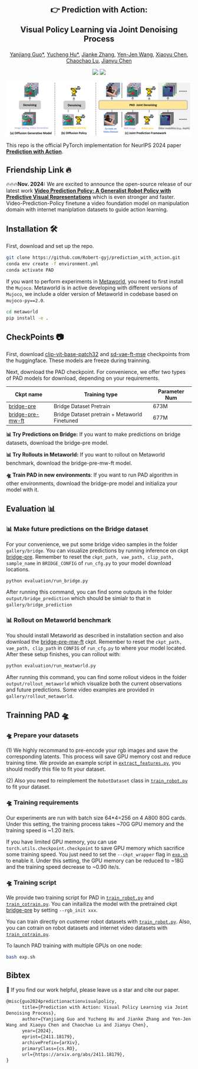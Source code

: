 <div align="center">
<h2><center>👉 Prediction with Action: 

Visual Policy Learning via Joint Denoising Process</h2>

[Yanjiang Guo*](), [Yucheng Hu*](), [Jianke Zhang](), [Yen-Jen Wang](), [Xiaoyu Chen](), [Chaochao Lu](), [Jianyu Chen]()


<a href='https://arxiv.org/abs/2411.18179'><img src='https://img.shields.io/badge/ArXiv-2411.18179-red'></a> 
<a href='https://sites.google.com/view/pad-paper'><img src='https://img.shields.io/badge/Project-Page-Blue'></a> 

</div>

![DiT samples](gallery/PAD_method.png)

This repo is the official PyTorch implementation for NeurIPS 2024 paper [**Prediction with Action**](https://arxiv.org/abs/2411.18179).

## Friendship Link 🔥

🔥🔥🔥**Nov. 2024:** We are excited to announce the open-source release of our latest work [**Video Prediction Policy: A Generalist Robot Policy with Predictive Visual Representations**](https://video-prediction-policy.github.io/) which is even stronger and faster. Video-Prediction-Policy finetune a video foundation model on manipulation domain with internet maniplation datasets to guide action learning.


##  Installation 🛠️
First, download and set up the repo.

```bash
git clone https://github.com/Robert-gyj/prediction_with_action.git
conda env create -f environment.yml
conda activate PAD
```


If you want to perform experiments in [Metaworld](https://github.com/Farama-Foundation/Metaworld), you need to first install the `Mujoco`. Metaworld is in active developing with different versions of `Mujoco`, we include a older version of Metaworld in codebase based on `mujoco-py==2.0`. 
```bash
cd metaworld
pip install -e .
```


## CheckPoints 📷
First, download [clip-vit-base-patch32](https://huggingface.co/openai/clip-vit-base-patch32) and [sd-vae-ft-mse](https://huggingface.co/stabilityai/sd-vae-ft-mse) checkpoints from the huggingface. These models are freeze during trainning.

Next, download the PAD checkpoint. For convenience, we offer two types of PAD models for download, depending on your requirements.

| Ckpt name     | Training type | Parameter Num |
|---------------|------------------|---------|
| [bridge-pre](https://github.com/Robert-gyj/Prediction_with_Action) | Bridge Dataset Pretrain         | 673M    |
| [bridge-pre-mw-ft](https://github.com/Robert-gyj/Prediction_with_Action) |    Bridge Dataset pretrain + Metaworld Finetuned      | 677M    |


**📊 Try Predictions on Bridge:** If you want to make predictions on bridge datasets, download the bridge-pre model.

**📊 Try Rollouts in Metaworld:** If you want to rollout on Metaworld benchmark, download the bridge-pre-mw-ft model.

**🛸 Train PAD in new environments**: If you want to run PAD algorithm in other environments, download the bridge-pre model and initializa your model with it.




## Evaluation 📊
### 📊 Make future predictions on the Bridge dataset
For your convenience, we put some bridge video samples in the folder `gallery/bridge`. You can visualize predictions by running inference on ckpt [bridge-pre](https://github.com/Robert-gyj/Prediction_with_Action). Remember to reset the `ckpt_path, vae_path, clip_path, sample_name` in `BRIDGE_CONFIG` of `run_cfg.py` to your model download locations.

```bash
python evaluation/run_bridge.py
```

After running this command, you can find some outputs in the folder `output/bridge_prediction` which should be simialr to that in `gallery/bridge_prediction`


### 📊 Rollout on Metaworld benchmark
You should install Metaworld as described in installation section and also download the [bridge-pre-mw-ft](https://github.com/Robert-gyj/Prediction_with_Action) ckpt.  Remember to reset the `ckpt_path, vae_path, clip_path` in `CONFIG` of `run_cfg.py` to where your model located. After these setup finishes, you can rollout with:

```bash
python evaluation/run_meatworld.py
```

After running this command, you can find some rollout videos in the folder `output/rollout_metaworld` which visualize both the current observations and future predictions. Some video examples are provided in `gallery/rollout_metaworld`.



## Trainning PAD 🛸 


### 🛸 Prepare your datasets
(1) We highly recommand to pre-encode your rgb images and save the corresponding latents. This process will save GPU memory cost and reduce training time. We provide an example script in [`extract_features.py`](extract_features.py), you should modify this file to fit your dataset.

(2) Also you need to reimplement the `RobotDataset` class in [`train_robot.py`](train_robot.py) to fit your dataset.

### 🛸 Training requirements
Our experiments are run with batch size 64*4=256 on 4 A800 80G cards. Under this setting, the training process takes ~70G GPU memory and the training speed is ~1.20 ite/s. 

If you have limited GPU memory, you can use `torch.utils.checkpoint.checkpoint` to save GPU memory which sacrifice some training speed. You just need to set the `--ckpt_wrapper` flag in [`exp.sh`](exp.sh) to enable it. Under this setting, the GPU memory can be reduced to ~18G and the training speed decrease to ~0.90 ite/s. 

### 🛸 Training script
We provide two training script for PAD in [`train_robot.py`](train_robot.py) and [`train_cotrain.py`](train_cotrain.py). You can initailiza the model with the pretrained ckpt [bridge-pre](https://github.com/Robert-gyj/Prediction_with_Action) by setting `--rgb_init xxx`.

You can train directly on custemer robot datasets with [`train_robot.py`](train_robot.py). Also, you can cotrain on robot datasets and internet video datasets with [`train_cotrain.py`](train_cotrain.py).


To launch PAD training with multiple GPUs on one node:
```bash
bash exp.sh
```



## Bibtex 
🌟 If you find our work helpful, please leave us a star and cite our paper.
```
@misc{guo2024predictionactionvisualpolicy,
      title={Prediction with Action: Visual Policy Learning via Joint Denoising Process}, 
      author={Yanjiang Guo and Yucheng Hu and Jianke Zhang and Yen-Jen Wang and Xiaoyu Chen and Chaochao Lu and Jianyu Chen},
      year={2024},
      eprint={2411.18179},
      archivePrefix={arXiv},
      primaryClass={cs.RO},
      url={https://arxiv.org/abs/2411.18179}, 
}